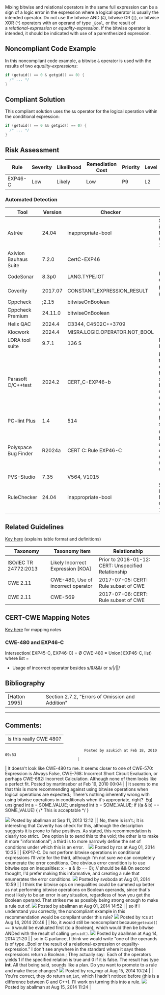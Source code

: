 Mixing bitwise and relational operators in the same full expression can be a sign of a logic error in the expression where a logical operator is usually the intended operator. Do not use the bitwise AND (`&`), bitwise OR (`|`), or bitwise XOR (`^`) operators with an operand of type `_Bool`, or the result of a *relational-expression* or *equality-expression*. If the bitwise operator is intended, it should be indicated with use of a parenthesized expression.
## Noncompliant Code Example
In this noncompliant code example, a bitwise `&` operator is used with the results of two *equality-expressions*:
``` c
if (getuid() == 0 & getgid() == 0) { 
  /* ... */ 
} 
```
## Compliant Solution
This compliant solution uses the `&&` operator for the logical operation within the conditional expression:
``` c
if (getuid() == 0 && getgid() == 0) {
  /* ... */
}
```
## Risk Assessment

| Rule | Severity | Likelihood | Remediation Cost | Priority | Level |
| ----|----|----|----|----|----|
| EXP46-C | Low | Likely | Low | P9 | L2 |

### Automated Detection

| Tool | Version | Checker | Description |
| ----|----|----|----|
| Astrée | 24.04 | inappropriate-bool | Supported indirectly via MISRA C:2012 Rule 10.1 |
| Axivion Bauhaus Suite | 7.2.0 | CertC-EXP46 |  |
| CodeSonar | 8.3p0 | LANG.TYPE.IOT | Inappropriate operand type |
| Coverity | 2017.07 | CONSTANT_EXPRESSION_RESULT | Partially implemented |
| Cppcheck | ;2.15 | bitwiseOnBoolean |  |
| Cppcheck Premium | 24.11.0 | bitwiseOnBoolean |  |
| Helix QAC | 2024.4 | C3344, C4502C++3709 |  |
| Klocwork | 2024.4 | MISRA.LOGIC.OPERATOR.NOT_BOOL |  |
| LDRA tool suite | 9.7.1 | 136 S | Fully Implemented |
| Parasoft C/C++test | 2024.2 | CERT_C-EXP46-b | Expressions that are effectively Boolean should not be used as operands to operators other than (&&, ||, !, =, ==, !=, ?:) |
| PC-lint Plus | 1.4 | 514 | Fully supported |
| Polyspace Bug Finder | R2024a | CERT C: Rule EXP46-C | Checks for bitwise operations on boolean operands (rule fully covered) |
| PVS-Studio | 7.35 | V564, V1015 |  |
| RuleChecker | 24.04 | inappropriate-bool | Supported indirectly via MISRA C:2012 Rule 10.1 |

## Related Guidelines
[Key here](https://wiki.sei.cmu.edu/confluence/display/c/How+this+Coding+Standard+is+Organized#HowthisCodingStandardisOrganized-RelatedGuidelines) (explains table format and definitions)

| Taxonomy | Taxonomy item | Relationship |
| ----|----|----|
| ISO/IEC TR 24772:2013 | Likely Incorrect Expression [KOA] | Prior to 2018-01-12: CERT: Unspecified Relationship |
| CWE 2.11 | CWE-480, Use of incorrect operator | 2017-07-05: CERT: Rule subset of CWE |
| CWE 2.11 | CWE-569 | 2017-07-06: CERT: Rule subset of CWE |

## CERT-CWE Mapping Notes
[Key here](https://wiki.sei.cmu.edu/confluence/pages/viewpage.action?pageId=87152408#HowthisCodingStandardisOrganized-CERT-CWEMappingNotes) for mapping notes
### CWE-480 and EXP46-C
Intersection( EXP45-C, EXP46-C) = Ø
CWE-480 = Union( EXP46-C, list) where list =
-   Usage of incorrect operator besides s/&/&&/ or s/\|/\|\|/
## Bibliography

|  |  |
| ----|----|
| [Hatton 1995] | Section 2.7.2, "Errors of Omission and Addition" |

------------------------------------------------------------------------
[](https://wiki.sei.cmu.edu/confluence/pages/viewpage.action?pageId=87152228) [](../c/Rule%2003_%20Expressions%20_EXP_) [](https://wiki.sei.cmu.edu/confluence/pages/viewpage.action?pageId=87151991)
## Comments:

|  |
| ----|
| Is this really CWE 480?
                                        Posted by azukich at Feb 18, 2010 09:53
                                     |
| It doesn't look like CWE-480 to me. It seems closer to one of CWE-570: Expression is Always False, CWE-768: Incorrect Short Circuit Evaluation, or perhaps CWE-682: Incorrect Calculation. Although none of them looks like a perfect fit.
                                        Posted by martinsebor at Feb 19, 2010 00:04
                                     |
| It seems to me that this is more recommending against using bitwise operations when logical operations are expected.; There's nothing inherently wrong with using bitwise operations in conditionals when it's appropriate, right?  Eg)
unsigned int a = SOME_VALUE;
unsigned int b = SOME_VALUE;
if ((a & b) == SOME_VALUE) {
  /* This is acceptable */
}

![](images/icons/contenttypes/comment_16.png) Posted by aballman at Sep 11, 2013 12:12
\| \|
No, there is isn't.; It is interesting that Coverity has check for this, although the description suggests it is prone to false positives.
As stated, this recommendation is clearly too strict.  One option is to send this to the void; the other is to make it more "informational"; a third is to more narrowly define the set of conditions under which this is an error.   
![](images/icons/contenttypes/comment_16.png) Posted by rcs at Aug 01, 2014 10:35
\| \|
EXP17-C. Do not perform bitwise operations in conditional expressions
I'll vote for the third, although I'm not sure we can completely enumerate the error conditions. One obvious error condition is to use bitwise ops on inequalities:
x = a & (b == 0); // should be &&
On second thought, I'd prefer making this informative, and creating a rule that enumerates the error conditions.
![](images/icons/contenttypes/comment_16.png) Posted by svoboda at Aug 01, 2014 10:59
\| \|
I think the bitwise ops on inequalities could be summed up better as not performing bitwise operations on Boolean operands, since that's most likely to be an error in any situation, regardless of how you get the Boolean operand. That strikes me as possibly being strong enough to make a rule out of.
![](images/icons/contenttypes/comment_16.png) Posted by aballman at Aug 01, 2014 14:52
\| \|
so if I understand you correctly, the noncompliant example in this recommendation would be compliant under this rule?
![](images/icons/contenttypes/comment_16.png) Posted by rcs at Aug 14, 2014 20:46
\| \|
No, it would still be noncompliant because;`geteuid() == 0` would be evaluated first (to a Boolean), which would then be bitwise ANDed with the result of calling `getuid()`.
![](images/icons/contenttypes/comment_16.png) Posted by aballman at Aug 14, 2014 21:20
\| \|
so in C parlance, I think we would write "one of the operands is of type \_Bool or the result of a relational-expression or equality-expression."
I don't see anywhere in the standard where it says these expressions return a Boolean.; They actually say: 
Each of the operators yields 1 if the specified relation is true and 0 if it is false. The result has type **int**.
All that being said, sounds like a plan. Do you want to promote to a rule and make these changes?
![](images/icons/contenttypes/comment_16.png) Posted by rcs_mgr at Aug 15, 2014 10:24
\| \|
You're correct, they do return an;`int`, which I hadn't noticed before (this is a difference between C and C++). I'll work on turning this into a rule.
![](images/icons/contenttypes/comment_16.png) Posted by aballman at Aug 15, 2014 11:24
\|
